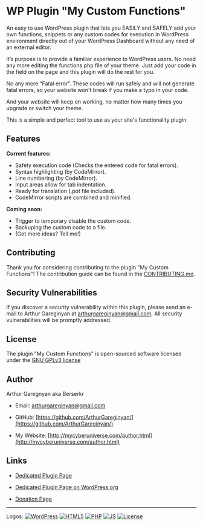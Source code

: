 # WP Plugin "My Custom Functions"

An easy to use WordPress plugin that lets you EASILY and SAFELY add your own functions, snippets or any custom codes for execution in WordPress environment directly out of your WordPress Dashboard without any need of an external editor.

It’s purpose is to provide a familiar experience to WordPress users. No need any more editing the functions.php file of your theme. Just add your code in the field on the page and this plugin will do the rest for you.

No any more “Fatal error”. These codes will run safely and will not generate fatal errors, so your website won't break if you make a typo in your code.

And your website will keep on working, no matter how many times you upgrade or switch your theme.

This is a simple and perfect tool to use as your site's functionality plugin.


## Features

**Current features:**

* Safety execution code (Checks the entered code for fatal errors).
* Syntax highlighting (by CodeMirror).
* Line numbering (by CodeMirror).
* Input areas allow for tab indentation.
* Ready for translation (.pot file included).
* CodeMirror scripts are combined and minified.

**Coming soon:**

* Trigger to temporary disable the custom code.
* Backuping the custom code to a file.
* (Got more ideas? Tell me!)


## Contributing

Thank you for considering contributing to the plugin "My Custom Functions"! The contribution guide can be found in the [CONTRIBUTING.md](https://github.com/ArthurGareginyan/my-custom-functions/blob/master/CONTRIBUTING.md).


## Security Vulnerabilities

If you discover a security vulnerability within this plugin, please send an e-mail to Arthur Gareginyan at arthurgareginyan@gmail.com. All security vulnerabilities will be promptly addressed.


## License

The plugin "My Custom Functions" is open-sourced software licensed under the [GNU GPLv3 license](http://www.gnu.org/licenses/gpl-3.0.html)


## Author

Arthur Garegnyan aka Berserkr

* Email: arthurgareginyan@gmail.com

* GitHub: [https://github.com/ArthurGareginyan/](https://github.com/ArthurGareginyan/)

* My Website: [http://mycyberuniverse.com/author.html](http://mycyberuniverse.com/author.html)


## Links

* [Dedicated Plugin Page](http://mycyberuniverse.com/my_programs/wp-plugin-my-custom-functions.html)

* [Dedicated Plugin Page on WordPress.org](https://wordpress.org/plugins/my-custom-functions/)

* [Donation Page](http://mycyberuniverse.com/donate.html)


---
Logos:
[![WordPress](https://s.w.org/about/images/black-120x45.png)](https://wordpress.org)
[![HTML5](http://www.w3.org/html/logo/downloads/HTML5_Logo_64.png)]()
[![PHP](http://php.net/images/logos/php-med-trans-light.gif)]()
[![JS](https://upload.wikimedia.org/wikipedia/commons/3/34/Javascript_icon.svg)]()
[![License](http://www.gnu.org/graphics/gplv3-127x51.png)](http://www.gnu.org/licenses/gpl-3.0.html)
